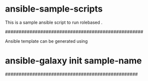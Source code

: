 # ansible-sample-scripts

This is a sample ansible script to run rolebased .

###################################################

Ansible template can be generated using 

# ansible-galaxy init sample-name


################################################# 
